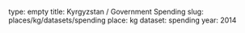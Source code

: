type: empty
title: Kyrgyzstan / Government Spending
slug: places/kg/datasets/spending
place: kg
dataset: spending
year: 2014
